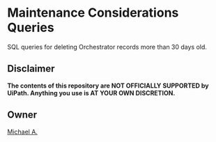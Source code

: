 # Maintenance Considerations Queries

SQL queries for deleting Orchestrator records more than 30 days old.

## Disclaimer

**The contents of this repository are NOT OFFICIALLY SUPPORTED by UiPath. Anything you use is AT YOUR OWN DISCRETION.**

## Owner

[Michael A.](https://linkedin.com/in/magarenzo)
